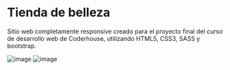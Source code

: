 # Tienda de belleza
Sitio web completamente responsive creado para el proyecto final del curso de desarrollo web de Coderhouse, utilizando HTML5, CSS3, SASS y bootstrap.

![image](https://user-images.githubusercontent.com/103692487/214949841-4bd96075-cbf3-4289-a6aa-3b12b046700b.png)
![image](https://user-images.githubusercontent.com/103692487/214949916-7d2a9dd3-b16e-4caf-a185-1e247ab41b14.png)
